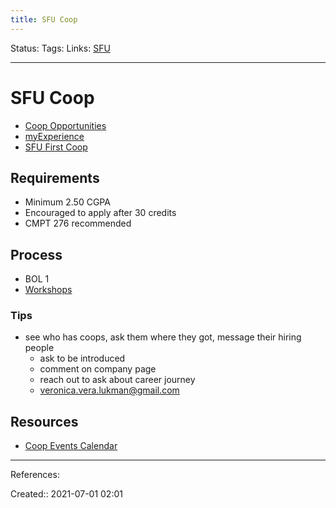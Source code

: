 ```yaml
---
title: SFU Coop
---
```

Status:
Tags: 
Links: [SFU](out/sfu.md)
___
# SFU Coop
- [Coop Opportunities](http://www.sfu.ca/computing/prospective-students/undergraduate-students/cooperative-education.html)
- [myExperience](out/myexperience.md)
- [SFU First Coop](out/sfu-first-coop.md)
## Requirements
-   Minimum 2.50 CGPA 
-   Encouraged to apply after 30 credits
-   CMPT 276 recommended
## Process
- BOL 1
- [Workshops](https://canvas.sfu.ca/courses/67317/assignments/714375?module_item_id=2310405)
### Tips
- see who has coops, ask them where they got, message their hiring people
	- ask to be introduced
	- comment on company page
	- reach out to ask about career journey
	- veronica.vera.lukman@gmail.com
## Resources
- [Coop Events Calendar](https://myexperience.sfu.ca/myAccount/co-op/events.htm)
___
References:

Created:: 2021-07-01 02:01